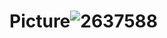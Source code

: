 # Picture![2637588](https://user-images.githubusercontent.com/102473800/160286095-1f332961-9783-4972-a100-48d41c001c6c.jpg)
